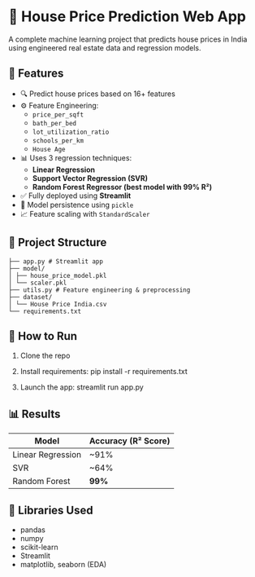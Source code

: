 ﻿# 🏡 House Price Prediction Web App

A complete machine learning project that predicts house prices in India using engineered real estate data and regression models.

## 🔧 Features

- 🔍 Predict house prices based on 16+ features
- ⚙️ Feature Engineering: 
  - `price_per_sqft`
  - `bath_per_bed`
  - `lot_utilization_ratio`
  - `schools_per_km`
  - `House Age`
- 📊 Uses 3 regression techniques:
  - **Linear Regression**
  - **Support Vector Regression (SVR)**
  - **Random Forest Regressor (best model with 99% R²)**
- ✅ Fully deployed using **Streamlit**
- 💾 Model persistence using `pickle`
- 📈 Feature scaling with `StandardScaler`

## 📁 Project Structure
```
├── app.py # Streamlit app
├── model/
│ ├── house_price_model.pkl
│ └── scaler.pkl
├── utils.py # Feature engineering & preprocessing
├── dataset/
│ └── House Price India.csv
└── requirements.txt
```

## 🚀 How to Run

1. Clone the repo  
2. Install requirements:
pip install -r requirements.txt

3. Launch the app:
streamlit run app.py


## 📊 Results

| Model             | Accuracy (R² Score) |
|------------------|---------------------|
| Linear Regression| ~91%                |
| SVR              | ~64%                |
| Random Forest    | **99%**             |

## 📌 Libraries Used

- pandas
- numpy
- scikit-learn
- Streamlit
- matplotlib, seaborn (EDA)

